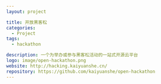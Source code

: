 ```yaml
---
layout: project

title: 开放黑客松
categories:
  - Project
tags:
  - hackathon

description: 一个为举办或参与黑客松活动的一站式开源云平台
logo: image/open-hackathon.png
website: http://hacking.kaiyuanshe.cn/
repository: https://github.com/kaiyuanshe/open-hackathon
---
```

